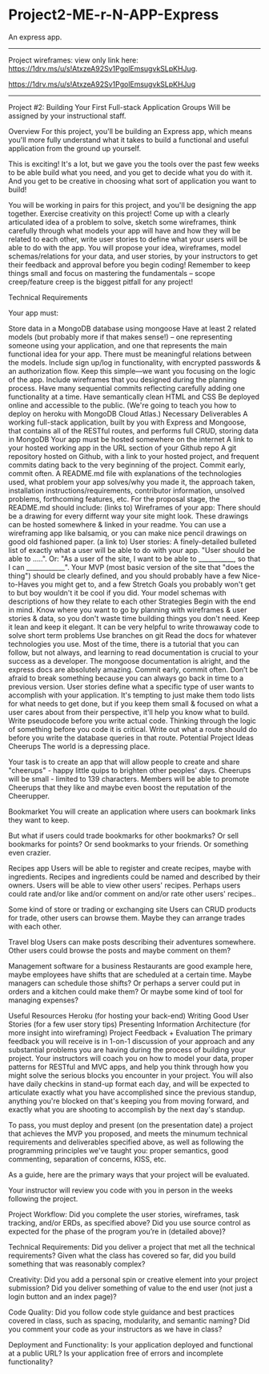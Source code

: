 # Project2-ME-r-N-APP-Express
An express app. 

***
Project wireframes: view only link here: 
https://1drv.ms/u/s!AtxzeA92Sv1PgolEmsugvkSLpKHJug. 

https://1drv.ms/u/s!AtxzeA92Sv1PgolEmsugvkSLpKHJug
***

 Project #2: Building Your First Full-stack Application
Groups
Will be assigned by your instructional staff.

Overview
For this project, you'll be building an Express app, which means you'll more fully understand what it takes to build a functional and useful application from the ground up yourself.

This is exciting! It's a lot, but we gave you the tools over the past few weeks to be able build what you need, and you get to decide what you do with it. And you get to be creative in choosing what sort of application you want to build!

You will be working in pairs for this project, and you'll be designing the app together. Exercise creativity on this project! Come up with a clearly articulated idea of a problem to solve, sketch some wireframes, think carefully through what models your app will have and how they will be related to each other, write user stories to define what your users will be able to do with the app. You will propose your idea, wireframes, model schemas/relations for your data, and user stories, by your instructors to get their feedback and approval before you begin coding! Remember to keep things small and focus on mastering the fundamentals – scope creep/feature creep is the biggest pitfall for any project!

Technical Requirements

Your app must:

Store data in a MongoDB database using mongoose
Have at least 2 related models (but probably more if that makes sense!) – one representing someone using your application, and one that represents the main functional idea for your app. There must be meaningful relations between the models.
Include sign up/log in functionality, with encrypted passwords & an authorization flow. Keep this simple—we want you focusing on the logic of the app.
Include wireframes that you designed during the planning process.
Have many sequential commits reflecting carefully adding one functionality at a time.
Have semantically clean HTML and CSS
Be deployed online and accessible to the public. (We're going to teach you how to deploy on heroku with MongoDB Cloud Atlas.)
Necessary Deliverables
A working full-stack application, built by you with Express and Mongoose, that contains all of the RESTful routes, and performs full CRUD, storing data in MongoDB
Your app must be hosted somewhere on the internet
A link to your hosted working app in the URL section of your Github repo
A git repository hosted on Github, with a link to your hosted project, and frequent commits dating back to the very beginning of the project. Commit early, commit often.
A README.md file with explanations of the technologies used, what problem your app solves/why you made it, the approach taken, installation instructions/requirements, contributor information, unsolved problems, forthcoming features, etc.
For the proposal stage, the README.md should include:
(links to) Wireframes of your app: There should be a drawing for every differnt way your site might look. These drawings can be hosted somewhere & linked in your readme. You can use a wireframing app like balsamiq, or you can make nice pencil drawings on good old fashioned paper.
(a link to) User stories: A finely-detailed bulleted list of exactly what a user will be able to do with your app. "User should be able to .....". Or: "As a user of the site, I want to be able to ___________, so that I can ____________". Your MVP (most basic version of the site that "does the thing") should be clearly defined, and you should probably have a few Nice-to-Haves you might get to, and a few Stretch Goals you probably won't get to but boy wouldn't it be cool if you did.
Your model schemas with descriptions of how they relate to each other
Strategies
Begin with the end in mind. Know where you want to go by planning with wireframes & user stories & data, so you don't waste time building things you don't need. Keep it lean and keep it elegant.
It can be very helpful to write throwaway code to solve short term problems
Use branches on git
Read the docs for whatever technologies you use. Most of the time, there is a tutorial that you can follow, but not always, and learning to read documentation is crucial to your success as a developer. The mongoose documentation is alright, and the express docs are absolutely amazing.
Commit early, commit often. Don’t be afraid to break something because you can always go back in time to a previous version.
User stories define what a specific type of user wants to accomplish with your application. It's tempting to just make them todo lists for what needs to get done, but if you keep them small & focused on what a user cares about from their perspective, it'll help you know what to build.
Write pseudocode before you write actual code. Thinking through the logic of something before you code it is critical. Write out what a route should do before you write the database queries in that route.
Potential Project Ideas
Cheerups
The world is a depressing place.

Your task is to create an app that will allow people to create and share "cheerups" - happy little quips to brighten other peoples' days. Cheerups will be small - limited to 139 characters. Members will be able to promote Cheerups that they like and maybe even boost the reputation of the Cheerupper.

Bookmarket
You will create an application where users can bookmark links they want to keep.

But what if users could trade bookmarks for other bookmarks? Or sell bookmarks for points? Or send bookmarks to your friends. Or something even crazier.

Recipes app
Users will be able to register and create recipes, maybe with ingredients. Recipes and ingredients could be named and described by their owners. Users will be able to view other users' recipes. Perhaps users could rate and/or like and/or comment on and/or rate other users' recipes..

Some kind of store or trading or exchanging site
Users can CRUD products for trade, other users can browse them. Maybe they can arrange trades with each other.

Travel blog
Users can make posts describing their adventures somewhere. Other users could browse the posts and maybe comment on them?

Management software for a business
Restaurants are good example here, maybe employees have shifts that are scheduled at a certain time. Maybe managers can schedule those shifts? Or perhaps a server could put in orders and a kitchen could make them? Or maybe some kind of tool for managing expenses?

Useful Resources
Heroku (for hosting your back-end)
Writing Good User Stories (for a few user story tips)
Presenting Information Architecture (for more insight into wireframing)
Project Feedback + Evaluation
The primary feedback you will receive is in 1-on-1 discussion of your approach and any substantial problems you are having during the process of building your project. Your instructors will coach you on how to model your data, proper patterns for RESTful and MVC apps, and help you think through how you might solve the serious blocks you encounter in your project. You will also have daily checkins in stand-up format each day, and will be expected to articulate exactly what you have accomplished since the previous standup, anything you're blocked on that's keeping you from moving forward, and exactly what you are shooting to accomplish by the next day's standup.

To pass, you must deploy and present (on the presentation date) a project that achieves the MVP you proposed, and meets the minumum technical requirements and deliverables specified above, as well as following the programming principles we've taught you: proper semantics, good commenting, separation of concerns, KISS, etc.

As a guide, here are the primary ways that your project will be evaluated.

Your instructor will review you code with you in person in the weeks following the project.

Project Workflow: Did you complete the user stories, wireframes, task tracking, and/or ERDs, as specified above? Did you use source control as expected for the phase of the program you’re in (detailed above)?

Technical Requirements: Did you deliver a project that met all the technical requirements? Given what the class has covered so far, did you build something that was reasonably complex?

Creativity: Did you add a personal spin or creative element into your project submission? Did you deliver something of value to the end user (not just a login button and an index page)?

Code Quality: Did you follow code style guidance and best practices covered in class, such as spacing, modularity, and semantic naming? Did you comment your code as your instructors as we have in class?

Deployment and Functionality: Is your application deployed and functional at a public URL? Is your application free of errors and incomplete functionality?
